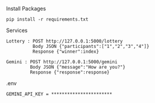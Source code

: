 Install Packages

    pip install -r requirements.txt

Services

    Lottery : POST http://127.0.0.1:5000/lottery
              Body JSON {"participants":["1","2","3","4"]}
              Response {"winner":index}

    Gemini : POST http://127.0.0.1:5000/gemini
             Body JSON {"message":"How are you?"}
             Response {"response":response}

.env

    GEMINI_API_KEY = ***********************